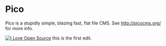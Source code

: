 Pico
====

Pico is a stupidly simple, blazing fast, flat file CMS. See http://picocms.org/ for more info.

[![I Love Open Source](http://www.iloveopensource.io/images/logo-lightbg.png)](http://www.iloveopensource.io/projects/524c55dcca7964c617000756)
this is the first edit.

